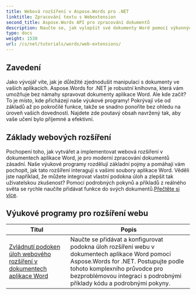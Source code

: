 ```yaml
---
title: Webová rozšíření v Aspose.Words pro .NET
linktitle: Zpracování textu s Webextension
second_title: Aspose.Words API pro zpracování dokumentů
description: Naučte se, jak vylepšit své dokumenty Word pomocí výkonných webových doplňků, které umožňují dynamické funkce. Ať už jste začátečník nebo zkušený vývojář.
type: docs
weight: 1530
url: /cs/net/tutorials/words/web-extensions/
---
```

## Zavedení

Jako vývojář víte, jak je důležité zjednodušit manipulaci s dokumenty ve vašich aplikacích. Aspose.Words for .NET je robustní knihovna, která vám umožňuje bez námahy spravovat dokumenty aplikace Word. Ale kde začít? To je místo, kde přicházejí naše výukové programy! Pokrývají vše od základů až po pokročilé funkce, takže se snadno ponoříte bez ohledu na úroveň vašich dovedností. Najdete zde poutavý obsah navržený tak, aby vaše učení bylo příjemné a efektivní.

## Základy webových rozšíření

 Pochopení toho, jak vytvářet a implementovat webová rozšíření v dokumentech aplikace Word, je pro moderní zpracování dokumentů zásadní. Naše výukové programy rozdělují základní pojmy a pomáhají vám pochopit, jak tato rozšíření interagují s vašimi soubory aplikace Word. Věděli jste například, že můžete integrovat vlastní podokna úloh a zlepšit tak uživatelskou zkušenost? Pomocí podrobných pokynů a příkladů z reálného světa se rychle naučíte přidávat funkce do svých dokumentů.[Přečtěte si více](./mastering-web-extension-task-panes/).

## Výukové programy pro rozšíření webu
| Titul | Popis |
| --- | --- |
| [Zvládnutí podoken úloh webového rozšíření v dokumentech aplikace Word](./mastering-web-extension-task-panes/) | Naučte se přidávat a konfigurovat podokna úloh rozšíření webu v dokumentech aplikace Word pomocí Aspose.Words for .NET. Postupujte podle tohoto komplexního průvodce pro bezproblémovou integraci s podrobnými příklady kódu a podrobnými pokyny.|